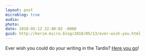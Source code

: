 ```yaml
---
layout: post
microblog: true
audio: 
photo: 
date: 2018-05-12 22:40:02 -0800
guid: http://kerim.micro.blog/2018/05/13/ever-wish-you.html
---
```

Ever wish you could do your writing in the Tardis? [Here you go](http://www.openculture.com/2017/03/get-to-sleep-with-42-hours-of-ambient-sounds-from-blade-runner-alien-star-trek-and-doctor-who.html)!
